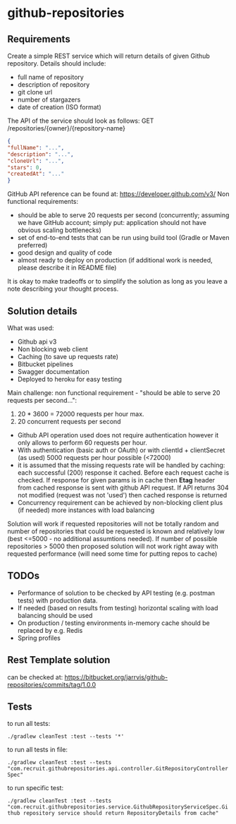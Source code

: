 # github-repositories

## Requirements

Create a simple REST service which will return details of given Github repository. Details should
include:

* full name of repository
* description of repository
* git clone url
* number of stargazers
* date of creation (ISO format)


The API of the service should look as follows:
GET /repositories/{owner}/{repository-name}
```json
{
"fullName": "...",
"description": "...",
"cloneUrl": "...",
"stars": 0,
"createdAt": "..."
}
```

GitHub API reference can be found at: https://developer.github.com/v3/
Non functional requirements:

* should be able to serve 20 requests per second (concurrently; assuming we have GitHub
account; simply put: application should not have obvious scaling bottlenecks)
* set of end-to-end tests that can be run using build tool (Gradle or Maven preferred)
* good design and quality of code
* almost ready to deploy on production (if additional work is needed, please describe it in
README file)

It is okay to make tradeoffs or to simplify the solution as long as you leave a note describing your
thought process.

## Solution details
What was used:
- Github api v3
- Non blocking web client
- Caching (to save up requests rate)
- Bitbucket pipelines
- Swagger documentation
- Deployed to heroku for easy testing

Main challenge:
non functional requirement - "should be able to serve 20 requests per second...":

1. 20 * 3600 = 72000 requests per hour max.
2. 20 concurrent requests per second
 
- Github API operation used does not require authentication however it only allows to perform 60 requests per hour.
- With authentication (basic auth or OAuth) or with clientId + clientSecret (as used) 5000 requests per hour possible (<72000)
- it is assumed that the missing requests rate will be handled by caching: each successful (200) response it cached. 
Before each request cache is checked. If response for given params is in cache then **Etag** header from cached response is sent with github API request. 
If API returns 304 not modified (request was not 'used') then cached response is returned
- Concurrency requirement can be achieved by non-blocking client plus (if needed) more instances with load balancing

Solution will work if requested repositories will not be totally random 
and number of repositories that could be requested is known and relatively low (best <=5000 - no additional assumtions needed).
If number of possible repositories > 5000 then proposed solution will not work right away with requested performance (will need some time for putting repos to cache)      
 


## TODOs

- Performance of solution to be checked by API testing (e.g. postman tests) with production data.
- If needed (based on results from testing) horizontal scaling with load balancing should be used
- On production / testing environments in-memory cache should be replaced by e.g. Redis
- Spring profiles

## Rest Template solution

can be checked at:
https://bitbucket.org/jarrvis/github-repositories/commits/tag/1.0.0

## Tests

to run all tests:

`./gradlew cleanTest :test --tests '*'`

to run all tests in file:

`./gradlew cleanTest :test --tests "com.recruit.githubrepositories.api.controller.GitRepositoryControllerSpec"`

to run specific test:

`./gradlew cleanTest :test --tests "com.recruit.githubrepositories.service.GithubRepositoryServiceSpec.Github repository service should return RepositoryDetails from cache"`